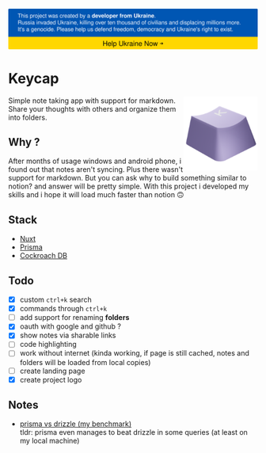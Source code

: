 [![SWUbanner](https://raw.githubusercontent.com/vshymanskyy/StandWithUkraine/main/banner-direct-single.svg)](https://stand-with-ukraine.pp.ua/)

# Keycap

<img src="public\android-chrome-192x192.png" align="right"
  alt="Purple keycap with capital letter K" width="150" height="150"/>

Simple note taking app with support for markdown. Share your thoughts with others and organize them into folders.

## Why ?

After months of usage windows and android phone, i found out that notes aren't syncing. Plus there wasn't support for markdown. But you can ask why to build something similar to notion? and answer will be pretty simple. With this project i developed my skills and i hope it will load much faster than notion 🙃

## Stack

- [Nuxt](https://nuxt.com/)
- [Prisma](https://prisma.io/)
- [Cockroach DB](https://www.cockroachlabs.com/product/)

## Todo

- [x] custom `ctrl+k` search
- [x] commands through `ctrl+k`
- [ ] add support for renaming __folders__
- [x] oauth with google and github ?
- [x] show notes via sharable links
- [ ] code highlighting
- [ ] work without internet (kinda working, if page is still cached, notes and folders will be loaded from local copies)
- [ ] create landing page
- [x] create project logo

## Notes

- [prisma vs drizzle (my benchmark)](https://github.com/logotip4ik/keycap/tree/feat/drizzle-orm/benchmarks/prisma-vs-drizzle)    
  tldr: prisma even manages to beat drizzle in some queries (at least on my local machine)
